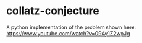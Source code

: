 # collatz-conjecture
A python implementation of the problem shown here: https://www.youtube.com/watch?v=094y1Z2wpJg
